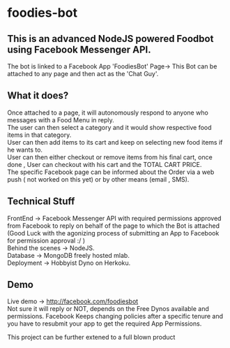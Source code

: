 # foodies-bot
## This is an advanced NodeJS powered Foodbot using Facebook Messenger API.
The bot is linked to a Facebook App 'FoodiesBot' Page-> This Bot can be attached to any page and then act as the 'Chat Guy'.

## What it does?
Once attached to a page, it will autonomously respond to anyone who messages with a Food Menu in reply.  
The user can then select a category and it would show respective food items in that category.  
User can then add items to its cart and keep on selecting new food items if he wants to.  
User can then either checkout or remove items from his final cart, once done , User can checkout with his cart and the TOTAL CART PRICE.  
The specific Facebook page can be informed about the Order via a web push ( not worked on this yet) or by other means (email , SMS).  

## Technical Stuff
FrontEnd -> Facebook Messenger API with  required permissions approved from Facebook to reply on behalf of the page to which the Bot is attached (Good Luck with the agonizing process of submitting an App to Facebook for permission approval :/ )  
Behind the scenes -> NodeJS.  
Database -> MongoDB freely hosted mlab.  
Deployment -> Hobbyist Dyno on Herkoku.  



## Demo
Live demo ->  http://facebook.com/foodiesbot  
Not sure it will reply or NOT, depends on the Free Dynos available and permissions. Facebook Keeps changing policies after a specific tenure and you have to resubmit your app to get the required App Permissions.  



This project can be further extened to a full blown product  
